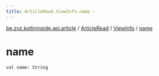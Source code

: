 ```yaml
---
title: ArticleRead.ViewInfo.name - 
---
```


[be.zvz.kotlininside.api.article](../../index.html) / [ArticleRead](../index.html) / [ViewInfo](index.html) / [name](./name.html)

# name

`val name: String`
